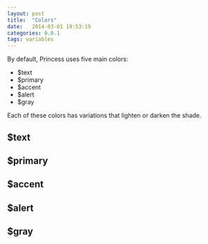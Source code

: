 ```yaml
---
layout: post
title:  "Colors"
date:   2014-03-01 19:53:19
categories: 0.0.1
tags: variables
---
```


By default, Princess uses five main colors:

* $text
* $primary
* $accent
* $alert
* $gray

Each of these colors has variations that lighten or darken the shade.

## $text

## $primary

## $accent

## $alert

## $gray
